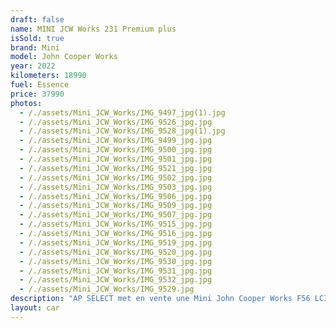 ```yaml
---
draft: false
name: MINI JCW Works 231 Premium plus
isSold: true
brand: Mini
model: John Cooper Works
year: 2022
kilometers: 18990
fuel: Essence
price: 37990
photos:
  - /./assets/Mini_JCW_Works/IMG_9497_jpg(1).jpg
  - /./assets/Mini_JCW_Works/IMG_9526_jpg.jpg
  - /./assets/Mini_JCW_Works/IMG_9528_jpg(1).jpg
  - /./assets/Mini_JCW_Works/IMG_9499_jpg.jpg
  - /./assets/Mini_JCW_Works/IMG_9500_jpg.jpg
  - /./assets/Mini_JCW_Works/IMG_9501_jpg.jpg
  - /./assets/Mini_JCW_Works/IMG_9521_jpg.jpg
  - /./assets/Mini_JCW_Works/IMG_9502_jpg.jpg
  - /./assets/Mini_JCW_Works/IMG_9503_jpg.jpg
  - /./assets/Mini_JCW_Works/IMG_9506_jpg.jpg
  - /./assets/Mini_JCW_Works/IMG_9509_jpg.jpg
  - /./assets/Mini_JCW_Works/IMG_9507_jpg.jpg
  - /./assets/Mini_JCW_Works/IMG_9515_jpg.jpg
  - /./assets/Mini_JCW_Works/IMG_9516_jpg.jpg
  - /./assets/Mini_JCW_Works/IMG_9519_jpg.jpg
  - /./assets/Mini_JCW_Works/IMG_9520_jpg.jpg
  - /./assets/Mini_JCW_Works/IMG_9530_jpg.jpg
  - /./assets/Mini_JCW_Works/IMG_9531_jpg.jpg
  - /./assets/Mini_JCW_Works/IMG_9532_jpg.jpg
  - /./assets/Mini_JCW_Works/IMG_9529.jpg
description: "AP SELECT met en vente une Mini John Cooper Works F56 LCI 231ch édition premium plus.\n\nModèle du 12/2022 avec 18900km.\n\nCouleur Britisch Racing Green métal, intérieur Dinamica Cuir Carbon noir\n\nVéhicule origine française \U0001F1EB\U0001F1F7 de première main.\n\nLe véhicule est possède un historique Mini limpide.\n\nVéhicule vendu une extension de garantie Mini jusqu’en 2027 ou 200 000km.\n\nÉquipements et options :\n- John Cooper Works\n- Boîte Automatique BVA8\n- Mini Live Cockpit Navigation Pro\n- Châssis JCW\n- Sièges baquets JWC\n- Suspensions SELECTDRIVE\n- Sélecteur de mode de conduite - (3 modes) ECO PRO, Comfort, Sport\n- Système Hifi Harman Kardon\n- Caméra de recul\n- Volant chauffant\n- Pack éclairage intérieur\n- Keyless accès et démarrage confort\n- Affichage tête haute HUD\n- Intérieur Cuir entendu complet\n- Jantes 18 pouces Course spoke bi-ton\n- Pack Alu intérieur\n- Phares adaptive Bi Led\n- Pack Edition premium plus\n- Controle automatique des feux de route\n- Parc distance contrôle PDC avant et arrière\n- Interface Bluetooth avec fonction streaming audio\n- Connected Drive\n- Connexion Ipod et USB\n- Volant sport multifonctions\n- Affichage multifonctions plus\n- Climatisation\n- Éclairage et essuie-glaces automatique\n- Rétroviseurs int / ext Electrochrome\n- Éclairage d ambiance\n\nDisponible et visible sur RDV pour acheteur sérieux.\n\nPossibilité d'une garantie 3, 6 ou 12 mois en supplément.\n\nRéalisation des démarches d'immatriculation.\n\nAP SELECT c'est des solutions de courtage et conciergerie sur mesure pour profiter librement de sa passion et de son patrimoine.\n\nPrenez le volant, AP SELECT s'occupe du reste."
layout: car
---
```


